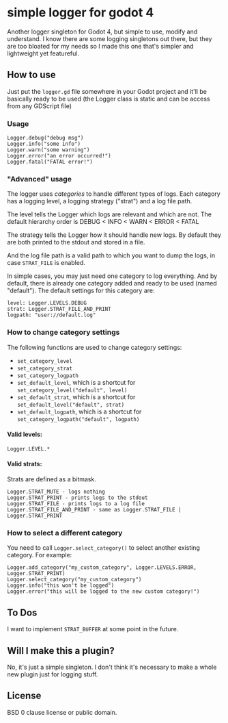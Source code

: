 # simple logger for godot 4
Another logger singleton for Godot 4, but simple to use, modify and
understand. I know there are some logging singletons out there, but they
are too bloated for my needs so I made this one that's simpler and
lightweight yet featureful.

## How to use
Just put the `logger.gd` file somewhere in your Godot project and it'll be
basically ready to be used (the Logger class is static and can be access
from any GDScript file)

### Usage

```
Logger.debug("debug msg")
Logger.info("some info")
Logger.warn("some warning")
Logger.error("an error occurred!")
Logger.fatal("FATAL error!")
```

### "Advanced" usage 
The logger uses _categories_ to handle different types of logs. Each
category has a logging level, a logging strategy ("strat") and
a log file path.

The level tells the Logger which logs are relevant and which are not.
The default hierarchy order is DEBUG < INFO < WARN < ERROR < FATAL

The strategy tells the Logger how it should handle new logs. By default
they are both printed to the stdout and stored in a file.

And the log file path is a valid path to which you want to dump the logs,
in case `STRAT_FILE` is enabled.

In simple cases, you may just need one category to log everything. And by 
default, there is already one category added and ready to be used (named
"default"). The default settings for this category are:

```
level: Logger.LEVELS.DEBUG
strat: Logger.STRAT_FILE_AND_PRINT
logpath: "user://default.log"
```

### How to change category settings

The following functions are used to change category settings:

* `set_category_level`
* `set_category_strat`
* `set_category_logpath`
* `set_default_level`, which is a shortcut for
`set_category_level("default", level)`
* `set_default_strat`, which is a shortcut for
`set_default_level("default", strat)`
* `set_default_logpath`, which is a shortcut for
`set_category_logpath("default", logpath)`

#### Valid levels:
```
Logger.LEVEL.*
```

#### Valid strats:

Strats are defined as a bitmask.

```
Logger.STRAT_MUTE - logs nothing
Logger.STRAT_PRINT - prints logs to the stdout
Logger.STRAT_FILE - prints logs to a log file
Logger.STRAT_FILE_AND_PRINT - same as Logger.STRAT_FILE | Logger.STRAT_PRINT
```

### How to select a different category
You need to call `Logger.select_category()` to select another existing
category. For example:

```
Logger.add_category("my_custom_category", Logger.LEVELS.ERROR, Logger.STRAT_PRINT)
Logger.select_category("my_custom_category")
Logger.info("this won't be logged")
Logger.error("this will be logged to the new custom category!")
```

## To Dos

I want to implement `STRAT_BUFFER` at some point in the future.

## Will I make this a plugin?

No, it's just a simple singleton. I don't think it's necessary to make a whole
new plugin just for logging stuff.

## License
BSD 0 clause license or public domain.

